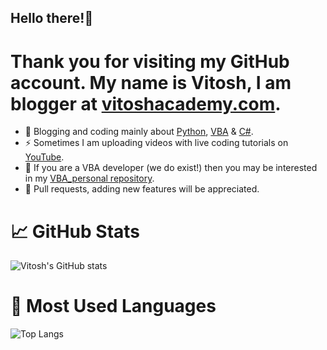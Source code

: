 ## Hello there!👋
# Thank you for visiting my GitHub account. My name is Vitosh, I am blogger at [vitoshacademy.com](https://vitoshacademy.com).

- 🔭 Blogging and coding mainly about [Python](https://www.vitoshacademy.com/category/python/), [VBA](https://www.vitoshacademy.com/category/vba-tricks/) & [C#](https://www.vitoshacademy.com/category/c-sharp-tricks/).
- ⚡ Sometimes I am uploading videos with live coding tutorials on [YouTube](https://www.youtube.com/user/vitoshacademy).
- 👯 If you are a VBA developer (we do exist!) then you may be interested in my [VBA_personal repository](https://github.com/Vitosh/VBA_personal).
- 💬 Pull requests, adding new features will be appreciated.

# 📈 GitHub Stats
![Vitosh's GitHub stats](https://github-readme-stats.vercel.app/api?username=Vitosh&show_icons=true&theme=radical)

# 🌟 Most Used Languages
![Top Langs](https://github-readme-stats.vercel.app/api/top-langs/?username=Vitosh&layout=compact&theme=radical)
